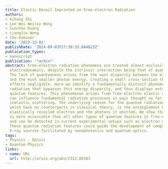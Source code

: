 ```yaml
---
title: Elastic Recoil Imprinted on Free-electron Radiation
authors:
- Xihang Shi
- Lee Wei Wesley Wong
- Sunchao Huang
- LiangJie Wong
- Ido Kaminer
date: '2023-12-01'
publishDate: '2024-09-03T17:30:33.844623Z'
publication_types:
- manuscript
publication: '*arXiv*'
abstract: Free-electron radiation phenomena are treated almost exclusively with classical
  electrodynamics, despite the intrinsic interaction being that of quantum electrodynamics.
  The lack of quantumness arises from the vast disparity between the electron energy
  and the much smaller photon energy, creating a small cross-section that makes quantum
  effects negligible. Here we identify a fundamentally distinct phenomenon of electron
  radiation that bypasses this energy disparity, and thus displays extremely strong
  quantum features. This phenomenon arises from free-electron elastic recoil, which
  can influence fundamental radiation processes in ways thought so far to necessitate
  inelastic scattering. The underlying reason for the quantum radiation features,
  which have no counterparts in classical theory, is the entanglement between each
  elastically recoiled electron and the photons it emitted. We show that this phenomenon
  is more accessible than all other types of quantum features in free-electron radiation
  and can be detected in current experimental setups such as electron microscopes.
  These quantum radiation features could guide the development of compact coherent
  X-ray sources facilitated by nanophotonics and quantum optics.
tags:
- Physics - Optics
- Quantum Physics
links:
- name: URL
  url: http://arxiv.org/abs/2312.04383
---
```


